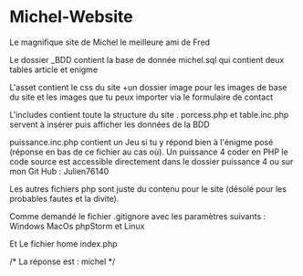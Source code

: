 # Michel-Website
Le magnifique site de Michel le meilleure ami de Fred

Le dossier _BDD contient la base de donnée michel.sql qui contient deux tables article et enigme

L'asset contient le css du site +un dossier image pour les images de base du site et les images que tu peux importer via le formulaire de contact

L'includes contient toute la structure du site .
porcess.php et table.inc.php servent à insérer puis afficher les données de la BDD 

puissance.inc.php contient un Jeu si tu y répond bien à l'énigme posé (réponse en bas de ce fichier au cas où).
Un puissance 4 coder en PHP le code source est accessible directement dans le dossier puissance 4 ou sur mon Git Hub : Julien76140

Les autres fichiers php sont juste du contenu pour le site (désolé pour les probables fautes et la divite).

Comme demandé le fichier .gitignore avec les paramètres suivants : Windows MacOs phpStorm et Linux

Et Le fichier home index.php

/*  La réponse est : michel  */ 
 